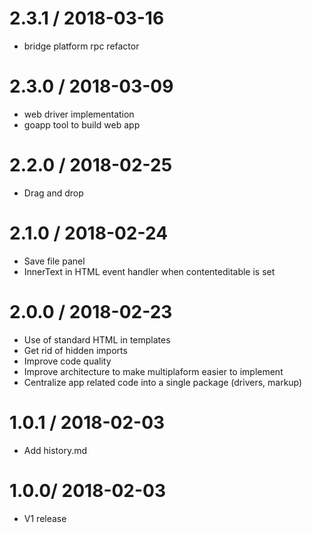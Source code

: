 
2.3.1 / 2018-03-16
==================

  * bridge platform rpc refactor

2.3.0 / 2018-03-09
==================

  * web driver implementation
  * goapp tool to build web app

2.2.0 / 2018-02-25
==================

  * Drag and drop

2.1.0 / 2018-02-24
==================

  * Save file panel
  * InnerText in HTML event handler when contenteditable is set

2.0.0 / 2018-02-23
==================

  * Use of standard HTML in templates
  * Get rid of hidden imports
  * Improve code quality
  * Improve architecture to make multiplaform easier to implement
  * Centralize app related code into a single package (drivers, markup)

1.0.1 / 2018-02-03
==================
  
  * Add history.md

1.0.0/ 2018-02-03
==================
  
  * V1 release